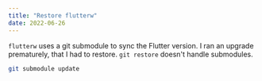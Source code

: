 ```yaml
---
title: "Restore flutterw"
date: 2022-06-26
---
```


`flutterw` uses a git submodule to sync the Flutter version. I ran an upgrade prematurely, that I had to restore. `git restore` doesn't handle submodules.
```sh
git submodule update 
```
